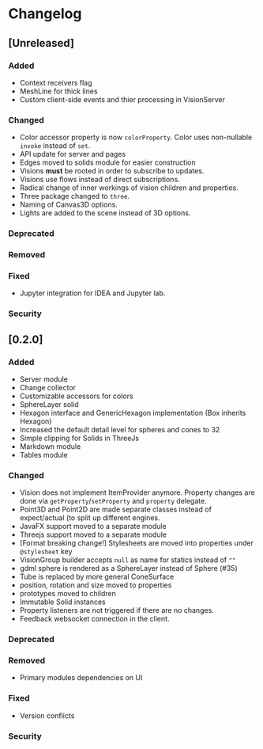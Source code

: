 # Changelog

## [Unreleased]
### Added
- Context receivers flag
- MeshLine for thick lines
- Custom client-side events and thier processing in VisionServer

### Changed
- Color accessor property is now `colorProperty`. Color uses non-nullable `invoke` instead of `set`. 
- API update for server and pages
- Edges moved to solids module for easier construction
- Visions **must** be rooted in order to subscribe to updates.
- Visions use flows instead of direct subscriptions.
- Radical change of inner workings of vision children and properties.
- Three package changed to `three`.
- Naming of Canvas3D options.
- Lights are added to the scene instead of 3D options.

### Deprecated

### Removed

### Fixed
- Jupyter integration for IDEA and Jupyter lab.

### Security

## [0.2.0]
### Added
- Server module
- Change collector
- Customizable accessors for colors
- SphereLayer solid
- Hexagon interface and GenericHexagon implementation (Box inherits Hexagon)
- Increased the default detail level for spheres and cones to 32
- Simple clipping for Solids in ThreeJs
- Markdown module
- Tables module


### Changed
- Vision does not implement ItemProvider anymore. Property changes are done via `getProperty`/`setProperty` and `property` delegate.
- Point3D and Point2D are made separate classes instead of expect/actual (to split up different engines.
- JavaFX support moved to a separate module
- Threejs support moved to a separate module
- \[Format breaking change!\] Stylesheets are moved into properties under `@stylesheet` key
- VisionGroup builder accepts `null` as name for statics instead of `""`
- gdml sphere is rendered as a SphereLayer instead of Sphere (#35)
- Tube is replaced by more general ConeSurface
- position, rotation and size moved to properties
- prototypes moved to children
- Immutable Solid instances
- Property listeners are not triggered if there are no changes.
- Feedback websocket connection in the client.


### Deprecated

### Removed
- Primary modules dependencies on UI


### Fixed
- Version conflicts


### Security


